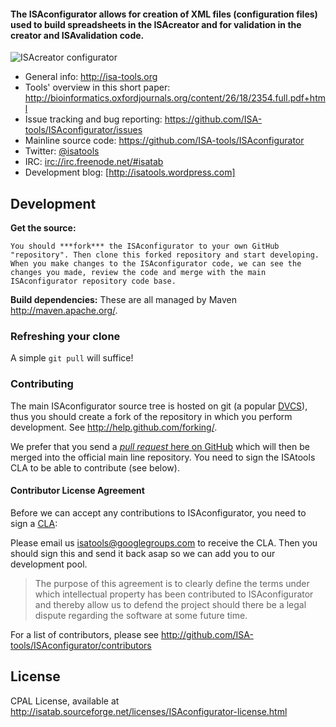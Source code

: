 #### The ISAconfigurator allows for creation of XML files (configuration files) used to build spreadsheets in the ISAcreator and for validation in the creator and ISAvalidation code.

<p>
<img src="http://isatools.files.wordpress.com/2011/09/isaconfig.png" alt="ISAcreator configurator"/>
</p>

- General info: <http://isa-tools.org>
- Tools' overview in this short paper: <http://bioinformatics.oxfordjournals.org/content/26/18/2354.full.pdf+html>
- Issue tracking and bug reporting: <https://github.com/ISA-tools/ISAconfigurator/issues>
- Mainline source code: <https://github.com/ISA-tools/ISAconfigurator>
- Twitter: [@isatools](http://twitter.com/isatools)
- IRC: [irc://irc.freenode.net/#isatab](irc://irc.freenode.net/#isatab)
- Development blog: [http://isatools.wordpress.com]

## Development

**Get the source:**

    You should ***fork*** the ISAconfigurator to your own GitHub "repository". Then clone this forked repository and start developing. When you make changes to the ISAconfigurator code, we can see the changes you made, review the code and merge with the main ISAconfigurator repository code base.

**Build dependencies:**
    These are all managed by Maven <http://maven.apache.org/>. 


### Refreshing your clone

A simple `git pull` will suffice!

### Contributing

The main ISAconfigurator source tree is hosted on git (a popular [DVCS](http://en.wikipedia.org/wiki/Distributed_revision_control)), thus you should create a fork of the repository in which you perform development. See <http://help.github.com/forking/>.

We prefer that you send a [*pull request* here on GitHub](http://help.github.com/pull-requests/) which will then be merged into the official main line repository. You need to sign the ISAtools CLA to be able to contribute (see below).

#### Contributor License Agreement

Before we can accept any contributions to ISAconfigurator, you need to sign a [CLA](http://en.wikipedia.org/wiki/Contributor_License_Agreement):

Please email us <isatools@googlegroups.com> to receive the CLA. Then you should sign this and send it back asap so we can add you to our development pool.

> The purpose of this agreement is to clearly define the terms under which intellectual property has been contributed to ISAconfigurator and thereby allow us to defend the project should there be a legal dispute regarding the software at some future time.

For a list of contributors, please see <http://github.com/ISA-tools/ISAconfigurator/contributors>

## License

CPAL License, available at <http://isatab.sourceforge.net/licenses/ISAconfigurator-license.html>